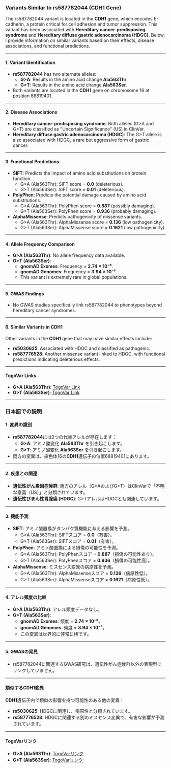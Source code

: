 ### Variants Similar to rs587782044 (CDH1 Gene)

The rs587782044 variant is located in the **CDH1** gene, which encodes E-cadherin, a protein critical for cell adhesion and tumor suppression. This variant has been associated with **Hereditary cancer-predisposing syndrome** and **Hereditary diffuse gastric adenocarcinoma (HDGC)**. Below, I provide information on similar variants based on their effects, disease associations, and functional predictions.

---

#### 1. Variant Identification
- **rs587782044** has two alternate alleles:
  - **G>A**: Results in the amino acid change **Ala563Thr**.
  - **G>T**: Results in the amino acid change **Ala563Ser**.
- Both variants are located in the **CDH1** gene on chromosome 16 at position 68819401.

---

#### 2. Disease Associations
- **Hereditary cancer-predisposing syndrome**: Both alleles (G>A and G>T) are classified as "Uncertain Significance" (US) in ClinVar.
- **Hereditary diffuse gastric adenocarcinoma (HDGC)**: The G>T allele is also associated with HDGC, a rare but aggressive form of gastric cancer.

---

#### 3. Functional Predictions
- **SIFT**: Predicts the impact of amino acid substitutions on protein function.
  - G>A (Ala563Thr): SIFT score = **0.0** (deleterious).
  - G>T (Ala563Ser): SIFT score = **0.01** (deleterious).
- **PolyPhen**: Predicts the potential damage caused by amino acid substitutions.
  - G>A (Ala563Thr): PolyPhen score = **0.887** (possibly damaging).
  - G>T (Ala563Ser): PolyPhen score = **0.936** (probably damaging).
- **AlphaMissense**: Predicts pathogenicity of missense variants.
  - G>A (Ala563Thr): AlphaMissense score = **0.136** (low pathogenicity).
  - G>T (Ala563Ser): AlphaMissense score = **0.1621** (low pathogenicity).

---

#### 4. Allele Frequency Comparison
- **G>A (Ala563Thr)**: No allele frequency data available.
- **G>T (Ala563Ser)**:
  - **gnomAD Exomes**: Frequency = **2.74 × 10⁻⁶**.
  - **gnomAD Genomes**: Frequency = **3.94 × 10⁻⁵**.
  - This variant is extremely rare in global populations.

---

#### 5. GWAS Findings
- No GWAS studies specifically link rs587782044 to phenotypes beyond hereditary cancer syndromes.

---

#### 6. Similar Variants in CDH1
Other variants in the **CDH1** gene that may have similar effects include:
- **rs5030625**: Associated with HDGC and classified as pathogenic.
- **rs587776528**: Another missense variant linked to HDGC, with functional predictions indicating deleterious effects.

---

#### TogoVar Links
- **G>A (Ala563Thr)**: [TogoVar Link](https://togovar.org/variant/16-68819401-G-A)
- **G>T (Ala563Ser)**: [TogoVar Link](https://togovar.org/variant/16-68819401-G-T)

---

### 日本語での説明

#### 1. 変異の識別
- **rs587782044**には2つの代替アレルが存在します：
  - **G>A**: アミノ酸変化 **Ala563Thr** を引き起こします。
  - **G>T**: アミノ酸変化 **Ala563Ser** を引き起こします。
- 両方の変異は、染色体16の**CDH1**遺伝子の位置68819401にあります。

---

#### 2. 疾患との関連
- **遺伝性がん素因症候群**: 両方のアレル（G>AおよびG>T）はClinVarで「不明な意義（US）」と分類されています。
- **遺伝性びまん性胃腺癌 (HDGC)**: G>TアレルはHDGCとも関連しています。

---

#### 3. 機能予測
- **SIFT**: アミノ酸置換がタンパク質機能に与える影響を予測。
  - G>A (Ala563Thr): SIFTスコア = **0.0**（有害）。
  - G>T (Ala563Ser): SIFTスコア = **0.01**（有害）。
- **PolyPhen**: アミノ酸置換による損傷の可能性を予測。
  - G>A (Ala563Thr): PolyPhenスコア = **0.887**（損傷の可能性あり）。
  - G>T (Ala563Ser): PolyPhenスコア = **0.936**（損傷の可能性高）。
- **AlphaMissense**: ミスセンス変異の病原性を予測。
  - G>A (Ala563Thr): AlphaMissenseスコア = **0.136**（病原性低）。
  - G>T (Ala563Ser): AlphaMissenseスコア = **0.1621**（病原性低）。

---

#### 4. アレル頻度の比較
- **G>A (Ala563Thr)**: アレル頻度データなし。
- **G>T (Ala563Ser)**:
  - **gnomAD Exomes**: 頻度 = **2.74 × 10⁻⁶**。
  - **gnomAD Genomes**: 頻度 = **3.94 × 10⁻⁵**。
  - この変異は世界的に非常に稀です。

---

#### 5. GWASの発見
- rs587782044に関連するGWAS研究は、遺伝性がん症候群以外の表現型にリンクしていません。

---

#### 類似するCDH1変異
**CDH1**遺伝子内で類似の影響を持つ可能性のある他の変異：
- **rs5030625**: HDGCに関連し、病原性と分類されています。
- **rs587776528**: HDGCに関連する別のミスセンス変異で、有害な影響が予測されています。

---

#### TogoVarリンク
- **G>A (Ala563Thr)**: [TogoVarリンク](https://togovar.org/variant/16-68819401-G-A)
- **G>T (Ala563Ser)**: [TogoVarリンク](https://togovar.org/variant/16-68819401-G-T)